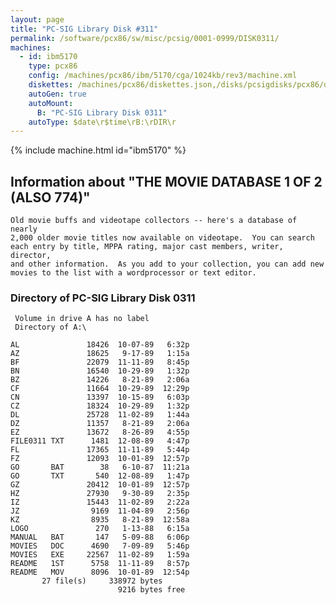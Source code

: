 ```yaml
---
layout: page
title: "PC-SIG Library Disk #311"
permalink: /software/pcx86/sw/misc/pcsig/0001-0999/DISK0311/
machines:
  - id: ibm5170
    type: pcx86
    config: /machines/pcx86/ibm/5170/cga/1024kb/rev3/machine.xml
    diskettes: /machines/pcx86/diskettes.json,/disks/pcsigdisks/pcx86/diskettes.json
    autoGen: true
    autoMount:
      B: "PC-SIG Library Disk 0311"
    autoType: $date\r$time\rB:\rDIR\r
---
```


{% include machine.html id="ibm5170" %}

## Information about "THE MOVIE DATABASE 1 OF 2 (ALSO 774)"

    Old movie buffs and videotape collectors -- here's a database of nearly
    2,000 older movie titles now available on videotape.  You can search
    each entry by title, MPPA rating, major cast members, writer, director,
    and other information.  As you add to your collection, you can add new
    movies to the list with a wordprocessor or text editor.

### Directory of PC-SIG Library Disk 0311

     Volume in drive A has no label
     Directory of A:\

    AL               18426  10-07-89   6:32p
    AZ               18625   9-17-89   1:15a
    BF               22079  11-11-89   8:45p
    BN               16540  10-29-89   1:32p
    BZ               14226   8-21-89   2:06a
    CF               11664  10-29-89  12:29p
    CN               13397  10-15-89   6:03p
    CZ               18324  10-29-89   1:32p
    DL               25728  11-02-89   1:44a
    DZ               11357   8-21-89   2:06a
    EZ               13672   8-26-89   4:55p
    FILE0311 TXT      1481  12-08-89   4:47p
    FL               17365  11-11-89   5:44p
    FZ               12093  10-01-89  12:57p
    GO       BAT        38   6-10-87  11:21a
    GO       TXT       540  12-08-89   1:47p
    GZ               20412  10-01-89  12:57p
    HZ               27930   9-30-89   2:35p
    IZ               15443  11-02-89   2:22a
    JZ                9169  11-04-89   2:56p
    KZ                8935   8-21-89  12:58a
    LOGO               270   1-13-88   6:15a
    MANUAL   BAT       147   5-09-88   6:06p
    MOVIES   DOC      4690   7-09-89   5:46p
    MOVIES   EXE     22567  11-02-89   1:59a
    README   1ST      5758  11-11-89   8:57p
    README   MOV      8096  10-01-89  12:54p
           27 file(s)     338972 bytes
                            9216 bytes free
